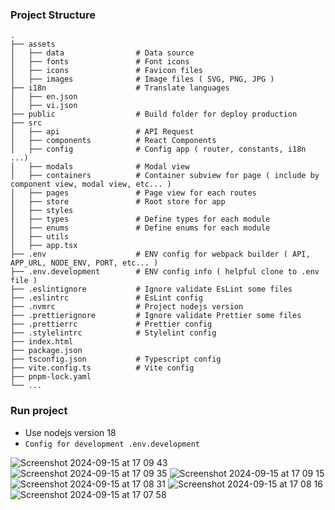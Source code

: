 ### Project Structure

    .
    ├── assets
    │   ├── data                # Data source
    │   ├── fonts               # Font icons
    │   ├── icons               # Favicon files
    │   ├── images              # Image files ( SVG, PNG, JPG )
    ├── i18n                    # Translate languages
    │   ├── en.json
    │   ├── vi.json
    ├── public                  # Build folder for deploy production
    ├── src
    │   ├── api                 # API Request
    │   ├── components          # React Components
    │   ├── config              # Config app ( router, constants, i18n ...)
    │   ├── modals              # Modal view
    │   ├── containers          # Container subview for page ( include by component view, modal view, etc... )
    │   ├── pages               # Page view for each routes
    │   ├── store               # Root store for app
    │   ├── styles
    │   ├── types               # Define types for each module
    │   ├── enums               # Define enums for each module
    │   ├── utils
    │   ├── app.tsx
    ├── .env                    # ENV config for webpack builder ( API, APP_URL, NODE_ENV, PORT, etc... )
    ├── .env.development        # ENV config info ( helpful clone to .env file )
    ├── .eslintignore           # Ignore validate EsLint some files
    ├── .eslintrc               # EsLint config
    ├── .nvmrc                  # Project nodejs version
    ├── .prettierignore         # Ignore validate Prettier some files
    ├── .prettierrc             # Prettier config
    ├── .stylelintrc            # Stylelint config
    ├── index.html
    ├── package.json
    ├── tsconfig.json           # Typescript config
    ├── vite.config.ts          # Vite config
    ├── pnpm-lock.yaml
    └── ...

### Run project

- Use nodejs version 18
- `Config for development .env.development`

![Screenshot 2024-09-15 at 17 09 43](https://github.com/user-attachments/assets/1685a828-7a3e-4995-b54a-7a9a18bd8ad7)
![Screenshot 2024-09-15 at 17 09 35](https://github.com/user-attachments/assets/f36f4b7c-cf08-4590-8868-1863d0cf9a86)
![Screenshot 2024-09-15 at 17 09 15](https://github.com/user-attachments/assets/04a58dec-041e-471f-9520-08a168f2cc2d)
![Screenshot 2024-09-15 at 17 08 31](https://github.com/user-attachments/assets/7c849512-4e81-4124-8140-9fee281717dd)
![Screenshot 2024-09-15 at 17 08 16](https://github.com/user-attachments/assets/5d6f16f9-cc3f-474f-a523-87a64cd13bf9)
![Screenshot 2024-09-15 at 17 07 58](https://github.com/user-attachments/assets/3c228eb2-ee1d-4d51-a12b-cc5401c510c0)
